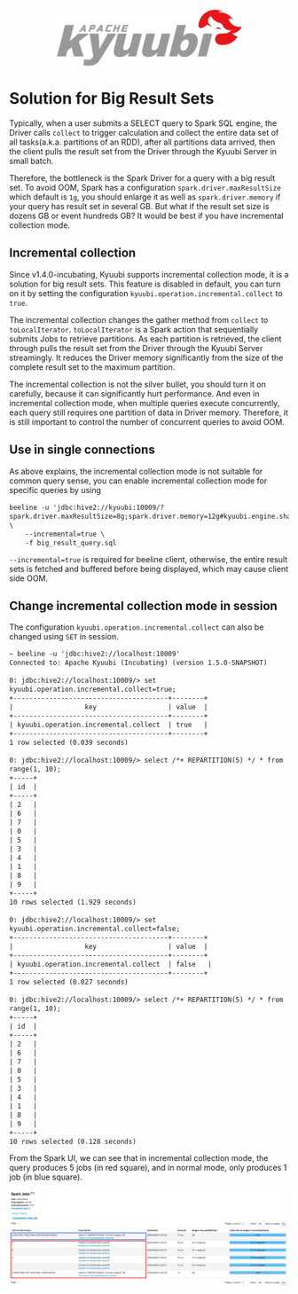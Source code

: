 <!--
 - Licensed to the Apache Software Foundation (ASF) under one or more
 - contributor license agreements.  See the NOTICE file distributed with
 - this work for additional information regarding copyright ownership.
 - The ASF licenses this file to You under the Apache License, Version 2.0
 - (the "License"); you may not use this file except in compliance with
 - the License.  You may obtain a copy of the License at
 -
 -   http://www.apache.org/licenses/LICENSE-2.0
 -
 - Unless required by applicable law or agreed to in writing, software
 - distributed under the License is distributed on an "AS IS" BASIS,
 - WITHOUT WARRANTIES OR CONDITIONS OF ANY KIND, either express or implied.
 - See the License for the specific language governing permissions and
 - limitations under the License.
 -->

<div align=center>

![](../../imgs/kyuubi_logo.png)

</div>

# Solution for Big Result Sets

Typically, when a user submits a SELECT query to Spark SQL engine, the Driver calls `collect` to trigger calculation and
collect the entire data set of all tasks(a.k.a. partitions of an RDD), after all partitions data arrived, then the
client pulls the result set from the Driver through the Kyuubi Server in small batch.

Therefore, the bottleneck is the Spark Driver for a query with a big result set. To avoid OOM, Spark has a configuration
`spark.driver.maxResultSize` which default is `1g`, you should enlarge it as well as `spark.driver.memory` if your
query has result set in several GB. But what if the result set size is dozens GB or event hundreds GB? It would be best
if you have incremental collection mode.

## Incremental collection

Since v1.4.0-incubating, Kyuubi supports incremental collection mode, it is a solution for big result sets. This feature
is disabled in default, you can turn on it by setting the configuration `kyuubi.operation.incremental.collect` to `true`.

The incremental collection changes the gather method from `collect` to `toLocalIterator`. `toLocalIterator` is a Spark
action that sequentially submits Jobs to retrieve partitions. As each partition is retrieved, the client through pulls
the result set from the Driver through the Kyuubi Server streamingly. It reduces the Driver memory significantly from
the size of the complete result set to the maximum partition.

The incremental collection is not the silver bullet, you should turn it on carefully, because it can significantly hurt
performance. And even in incremental collection mode, when multiple queries execute concurrently, each query still requires
one partition of data in Driver memory. Therefore, it is still important to control the number of concurrent queries to
avoid OOM.

## Use in single connections

As above explains, the incremental collection mode is not suitable for common query sense, you can enable incremental
collection mode for specific queries by using

```
beeline -u 'jdbc:hive2://kyuubi:10009/?spark.driver.maxResultSize=8g;spark.driver.memory=12g#kyuubi.engine.share.level=CONNECTION;kyuubi.operation.incremental.collect=true' \
    --incremental=true \
    -f big_result_query.sql
```

`--incremental=true` is required for beeline client, otherwise, the entire result sets is fetched and buffered before
being displayed, which may cause client side OOM.

## Change incremental collection mode in session

The configuration `kyuubi.operation.incremental.collect` can also be changed using `SET` in session.

```
~ beeline -u 'jdbc:hive2://localhost:10009'
Connected to: Apache Kyuubi (Incubating) (version 1.5.0-SNAPSHOT)

0: jdbc:hive2://localhost:10009/> set kyuubi.operation.incremental.collect=true;
+---------------------------------------+--------+
|                  key                  | value  |
+---------------------------------------+--------+
| kyuubi.operation.incremental.collect  | true   |
+---------------------------------------+--------+
1 row selected (0.039 seconds)

0: jdbc:hive2://localhost:10009/> select /*+ REPARTITION(5) */ * from range(1, 10);
+-----+
| id  |
+-----+
| 2   |
| 6   |
| 7   |
| 0   |
| 5   |
| 3   |
| 4   |
| 1   |
| 8   |
| 9   |
+-----+
10 rows selected (1.929 seconds)

0: jdbc:hive2://localhost:10009/> set kyuubi.operation.incremental.collect=false;
+---------------------------------------+--------+
|                  key                  | value  |
+---------------------------------------+--------+
| kyuubi.operation.incremental.collect  | false   |
+---------------------------------------+--------+
1 row selected (0.027 seconds)

0: jdbc:hive2://localhost:10009/> select /*+ REPARTITION(5) */ * from range(1, 10);
+-----+
| id  |
+-----+
| 2   |
| 6   |
| 7   |
| 0   |
| 5   |
| 3   |
| 4   |
| 1   |
| 8   |
| 9   |
+-----+
10 rows selected (0.128 seconds)
```

From the Spark UI, we can see that in incremental collection mode, the query produces 5 jobs (in red square), and in
normal mode, only produces 1 job (in blue square).

![](../../imgs/spark/incremental_collection.png)
